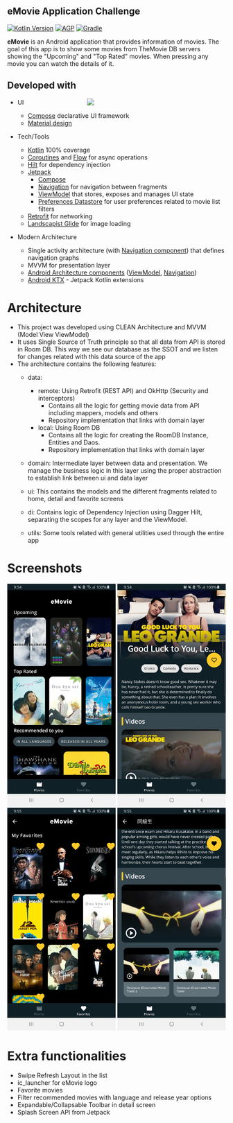 ## eMovie Application Challenge

[![Kotlin Version](https://img.shields.io/badge/Kotlin-1.6.10-blue.svg)](https://kotlinlang.org)
[![AGP](https://img.shields.io/badge/AndroidStudio-2021.1.1-blue?style=flat)](https://developer.android.com/studio/releases/gradle-plugin)
[![Gradle](https://img.shields.io/badge/Gradle-7.0.2-blue?style=flat)](https://gradle.org)

**eMovie** is an Android application that provides information of movies. The goal of this app is to show 
some movies from TheMovie DB servers showing the "Upcoming" and "Top Rated" movies. When pressing any movie 
you can watch the details of it.

## Developed with

<img src="art/emovie_sample_high.gif" width="300" align="right" hspace="20">

* UI
   * [Compose](https://developer.android.com/jetpack/compose) declarative UI framework
   * [Material design](https://material.io/design)

* Tech/Tools
    * [Kotlin](https://kotlinlang.org/) 100% coverage
    * [Coroutines](https://kotlinlang.org/docs/reference/coroutines-overview.html) and [Flow](https://developer.android.com/kotlin/flow) for async operations
    * [Hilt](https://developer.android.com/training/dependency-injection/hilt-android) for dependency injection
    * [Jetpack](https://developer.android.com/jetpack)
        * [Compose](https://developer.android.com/jetpack/compose)
        * [Navigation](https://developer.android.com/topic/libraries/architecture/navigation/) for navigation between fragments
        * [ViewModel](https://developer.android.com/topic/libraries/architecture/viewmodel) that stores, exposes and manages UI state
        * [Preferences Datastore](https://developer.android.com/topic/libraries/architecture/datastore) for user preferences related to movie list filters
    * [Retrofit](https://square.github.io/retrofit/) for networking
    * [Landscapist Glide](https://github.com/skydoves/landscapist) for image loading

* Modern Architecture
    * Single activity architecture (with [Navigation component](https://developer.android.com/guide/navigation/navigation-getting-started)) that defines navigation graphs
    * MVVM for presentation layer
    * [Android Architecture components](https://developer.android.com/topic/libraries/architecture) ([ViewModel](https://developer.android.com/topic/libraries/architecture/viewmodel), [Navigation](https://developer.android.com/jetpack/androidx/releases/navigation))
    * [Android KTX](https://developer.android.com/kotlin/ktx) - Jetpack Kotlin extensions

# Architecture

* This project was developed using CLEAN Architecture and MVVM (Model View ViewModel) 
* It uses Single Source of Truth principle so that all data from API is stored in Room DB. 
  This way we see our database as the SSOT and we listen for changes related with this data 
  source of the app
* The architecture contains the following features:
    * data:
        * remote: Using Retrofit (REST API) and OkHttp (Security and interceptors)
            * Contains all the logic for getting movie data from API including mappers, models and others
            * Repository implementation that links with domain layer
        * local: Using Room DB
            * Contains all the logic for creating the RoomDB Instance, Entities and Daos.
            * Repository implementation that links with domain layer

    * domain: Intermediate layer between data and presentation. We manage the business logic in this layer 
      using the proper abstraction to establish link between ui and data layer

    * ui: This contains the models and the different fragments related to home, detail and favorite screens

    * di: Contains logic of Dependency Injection using Dagger Hilt, separating the scopes for any
      layer and the ViewModel.
  
    * utils: Some tools related with general utilities used through the entire app
    
# Screenshots

<p float="left">
<img src="art/emovie_screenshot_1.png" width="250">
<img src="art/emovie_screenshot_2.png" width="250">
<img src="art/emovie_screenshot_3.png" width="250">
<img src="art/emovie_screenshot_4.png" width="250">
</p>

# Extra functionalities

* Swipe Refresh Layout in the list
* ic_launcher for eMovie logo
* Favorite movies
* Filter recommended movies with language and release year options
* Expandable/Collapsable Toolbar in detail screen
* Splash Screen API from Jetpack
